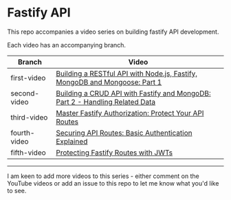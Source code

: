 # Fastify API

This repo accompanies a video series on building fastify API development.

Each video has an accompanying branch.

| Branch       | Video                                                                                                                                                                       |
| ------------ | --------------------------------------------------------------------------------------------------------------------------------------------------------------------------- |
| first-video  | [Building a RESTful API with Node.js, Fastify, MongoDB and Mongoose: Part 1](https://www.youtube.com/watch?v=ACVBMrgdXgE&list=PLxRcI0Ere7NZdZ0auFaayxOb51PD6Tyic)           |
| second-video | [Building a CRUD API with Fastify and MongoDB: Part 2 - Handling Related Data](https://www.youtube.com/watch?v=4urB0pfcBt8&list=PLxRcI0Ere7NZdZ0auFaayxOb51PD6Tyic&index=2) |
| third-video  | [Master Fastify Authorization: Protect Your API Routes](https://www.youtube.com/watch?v=JwCu0oTK-OI&list=PLxRcI0Ere7NZdZ0auFaayxOb51PD6Tyic&index=3)                        |
| fourth-video | [Securing API Routes: Basic Authentication Explained](https://www.youtube.com/watch?v=8hIp3qQJaMY&list=PLxRcI0Ere7NZdZ0auFaayxOb51PD6Tyic&index=4)                          |
| fifth-video  | [Protecting Fastify Routes with JWTs]()                                                                                                                                     |

---

I am keen to add more videos to this series - either comment on the YouTube videos or add an issue to this repo to let me know what you'd like to see.

